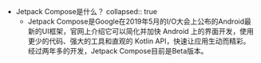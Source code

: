 - Jetpack Compose是什么？
  collapsed:: true
	- Jetpack Compose是Google在2019年5月的I/O大会上公布的Android最新的UI框架，官网上介绍它可以简化并加快 Android 上的界面开发，使用更少的代码、强大的工具和直观的 Kotlin API，快速让应用生动而精彩。经过两年多的开发，Jetpack Compose目前是Beta版本。